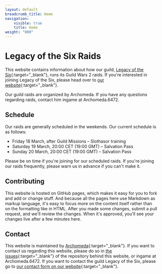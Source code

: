 ```yaml
---
layout: default
breadcrumb_title: Home
navigation:
    visible: true
    title: Home
weight: "000"
---
```


# Legacy of the Six Raids
This website contains information about how our guild, [Legacy of the Six][lots]{:target="_blank"}, runs its Guild Wars 2 raids.
If you're interested in joining Legacy of the Six, please head over to [our website][lots]{:target="_blank"}.

Our guild raids are organized by Archomeda.
If you have any questions regarding raids, contact him ingame at Archomeda.6472.

## Schedule
Our raids are generally scheduled in the weekends.
Our current schedule is as follows:

- Friday 18 March, after Guild Missions &ndash; Slothasor training
- Saturday 19 March, 20:00 CET (19:00 GMT) &ndash; Salvation Pass
- Sunday 20 March, 20:00 CET (19:00 GMT) &ndash; Salvation Pass

<ul class="schedule"></ul>

Please be on time if you're joining for our scheduled raids.
If you're joining our raids frequently, please warn us in advance if you can't make it.

## Contributing
This website is hosted on GitHub pages, which makes it easy for you to fork and add or change stuff.
And because all the pages here use Markdown as markup language, it's easy to focus more on the content itself rather than on the formatting like in HTML.
After you made some changes, submit a pull request, and we'll review the changes.
When it's approved, you'll see your changes live after a few minutes here.

## Contact
This website is maintained by [Archomeda][github-profile-archomeda]{:target="_blank"}.
If you want to contact us regarding this website, please do so in [the issues][github-repo-issues]{:target="_blank"} of the repository behind this website, or ingame at Archomeda.6472.
If you want to contact the guild Legacy of the Six, please go to [our contact form on our website][lots-contact]{:target="_blank"}.

[lots]: https://legacyofthesix.com "Legacy of the Six website"
[lots-contact]: https://legacyofthesix.com/contact "Contact Legacy of the Six"
[github-profile-archomeda]: https://github.com/Archomeda "Archomeda's profile on GitHub"
[github-repo-issues]: {{site.github.issues_url}} "Issues on GitHub"
